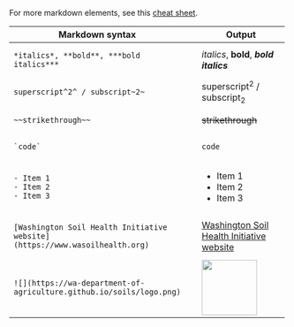 

For more markdown elements, see this
<a href="https://www.markdownguide.org/cheat-sheet/"
target="_blank">cheat sheet</a>.

<table style="width:99%;">
<colgroup>
<col style="width: 41%" />
<col style="width: 7%" />
<col style="width: 50%" />
</colgroup>
<thead>
<tr>
<th>Markdown syntax</th>
<th></th>
<th>Output</th>
</tr>
</thead>
<tbody>
<tr>
<td><div class="sourceCode" id="cb1"><pre
class="sourceCode markdown"><code class="sourceCode markdown"><span id="cb1-1"><a href="#cb1-1" aria-hidden="true" tabindex="-1"></a>*italics*, **bold**, ***bold italics***</span></code></pre></div></td>
<td></td>
<td><em>italics</em>, <strong>bold</strong>, <strong><em>bold
italics</em></strong></td>
</tr>
<tr>
<td><div class="sourceCode" id="cb2"><pre
class="sourceCode markdown"><code class="sourceCode markdown"><span id="cb2-1"><a href="#cb2-1" aria-hidden="true" tabindex="-1"></a>superscript^2^ / subscript~2~</span></code></pre></div></td>
<td></td>
<td>superscript<sup>2</sup> / subscript<sub>2</sub></td>
</tr>
<tr>
<td><div class="sourceCode" id="cb3"><pre
class="sourceCode markdown"><code class="sourceCode markdown"><span id="cb3-1"><a href="#cb3-1" aria-hidden="true" tabindex="-1"></a>~~strikethrough~~</span></code></pre></div></td>
<td></td>
<td><del>strikethrough</del></td>
</tr>
<tr>
<td><div class="sourceCode" id="cb4"><pre
class="sourceCode markdown"><code class="sourceCode markdown"><span id="cb4-1"><a href="#cb4-1" aria-hidden="true" tabindex="-1"></a><span class="in">`code`</span></span></code></pre></div></td>
<td></td>
<td><code>code</code></td>
</tr>
<tr>
<td><div class="sourceCode" id="cb5"><pre
class="sourceCode markdown"><code class="sourceCode markdown"><span id="cb5-1"><a href="#cb5-1" aria-hidden="true" tabindex="-1"></a><span class="ss">- </span>Item 1</span>
<span id="cb5-2"><a href="#cb5-2" aria-hidden="true" tabindex="-1"></a><span class="ss">- </span>Item 2</span>
<span id="cb5-3"><a href="#cb5-3" aria-hidden="true" tabindex="-1"></a><span class="ss">- </span>Item 3</span></code></pre></div></td>
<td></td>
<td><ul>
<li>Item 1</li>
<li>Item 2</li>
<li>Item 3</li>
</ul></td>
</tr>
<tr>
<td><div class="sourceCode" id="cb6"><pre
class="sourceCode markdown"><code class="sourceCode markdown"><span id="cb6-1"><a href="#cb6-1" aria-hidden="true" tabindex="-1"></a><span class="co">[</span><span class="ot">Washington Soil Health Initiative website</span><span class="co">](https://www.wasoilhealth.org)</span></span></code></pre></div></td>
<td></td>
<td><a href="https://www.wasoilhealth.org" target="_blank">Washington
Soil Health Initiative website</a></td>
</tr>
<tr>
<td><div class="sourceCode" id="cb7"><pre
class="sourceCode markdown"><code class="sourceCode markdown"><span id="cb7-1"><a href="#cb7-1" aria-hidden="true" tabindex="-1"></a><span class="al">![](https://wa-department-of-agriculture.github.io/soils/logo.png)</span></span></code></pre></div></td>
<td></td>
<td><img
src="https://wa-department-of-agriculture.github.io/soils/logo.png"
width="100" /></td>
</tr>
</tbody>
</table>
